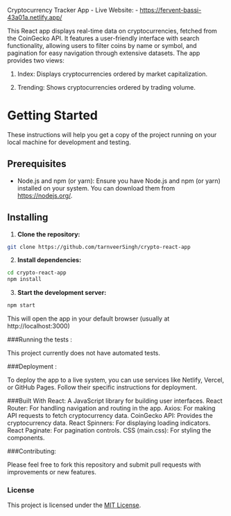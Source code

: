 Cryptocurrency Tracker App - Live  Website: - https://fervent-bassi-43a01a.netlify.app/

This React app displays real-time data on cryptocurrencies, fetched from the CoinGecko API. It features a user-friendly interface with search functionality, allowing users to filter coins by name or symbol, and pagination for easy navigation through extensive datasets.  The app provides two views:

1. Index: Displays cryptocurrencies ordered by market capitalization.

2. Trending: Shows cryptocurrencies ordered by trading volume.

# Getting Started

These instructions will help you get a copy of the project running on your local machine for development and testing.

## Prerequisites

*   Node.js and npm (or yarn): Ensure you have Node.js and npm (or yarn) installed on your system. You can download them from https://nodejs.org/.

## Installing

1.  **Clone the repository:**

```bash
git clone https://github.com/tarnveerSingh/crypto-react-app
```

2.  **Install dependencies:**

```bash
cd crypto-react-app
npm install
```

3. **Start the development server:**

```bash
npm start
```
This will open the app in your default browser (usually at http://localhost:3000)

###Running the tests :

This project currently does not have automated tests.

###Deployment :

To deploy the app to a live system, you can use services like Netlify, Vercel, or GitHub Pages. Follow their specific instructions for deployment.

###Built With
React: A JavaScript library for building user interfaces.
React Router: For handling navigation and routing in the app.
Axios: For making API requests to fetch cryptocurrency data.
CoinGecko API: Provides the cryptocurrency data.
React Spinners: For displaying loading indicators.
React Paginate: For pagination controls.
CSS (main.css): For styling the components.

###Contributing: 

Please feel free to fork this repository and submit pull requests with improvements or new features.

### License
This project is licensed under the [MIT License](LICENSE).


